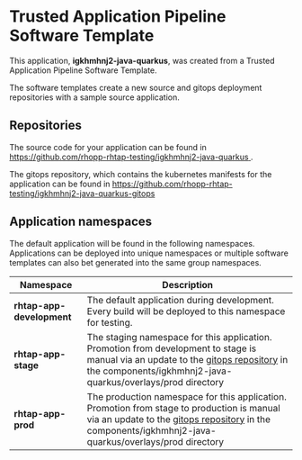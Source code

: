 # Trusted Application Pipeline Software Template

This application, **igkhmhnj2-java-quarkus**, was created from a Trusted Application Pipeline Software Template.

The software templates create a new source and gitops deployment repositories with a sample source application. 

## Repositories

The source code for your application can be found in [https://github.com/rhopp-rhtap-testing/igkhmhnj2-java-quarkus ](https://github.com/rhopp-rhtap-testing/igkhmhnj2-java-quarkus ).
 
The gitops repository, which contains the kubernetes manifests for the application can be found in 
[https://github.com/rhopp-rhtap-testing/igkhmhnj2-java-quarkus-gitops ](https://github.com/rhopp-rhtap-testing/igkhmhnj2-java-quarkus-gitops ) 

## Application namespaces 

The default application will be found in the following namespaces. Applications can be deployed into unique namespaces or multiple software templates can also bet generated into the same group namespaces.  

|  Namespace   |  Description   |  
| -------- | -------- |   
| **rhtap-app-development** | The default application during development. Every build will be deployed to this namespace for testing. | 
| **rhtap-app-stage** | The staging namespace for this application. Promotion from development to stage is manual via an update to the [gitops repository](https://github.com/rhopp-rhtap-testing/igkhmhnj2-java-quarkus-gitops ) in the components/igkhmhnj2-java-quarkus/overlays/prod directory |  
| **rhtap-app-prod** | The production namespace for this application. Promotion from stage to production is manual via an update to the [gitops repository](https://github.com/rhopp-rhtap-testing/igkhmhnj2-java-quarkus-gitops ) in the components/igkhmhnj2-java-quarkus/overlays/prod directory | 